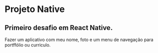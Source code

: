 # Projeto Native

## Primeiro desafio em React Native.
  Fazer um aplicativo com meu nome, foto e um menu de navegação para portffólio ou curriculo.

